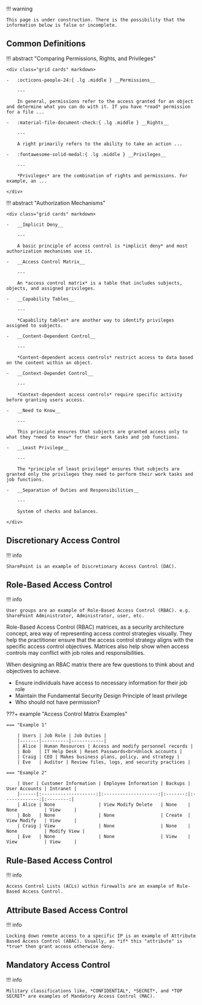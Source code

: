 !!! warning

    This page is under construction. There is the possibility that the information below is false or incomplete.

## Common Definitions

!!! abstract "Comparing Permissions, Rights, and Privileges"

    <div class="grid cards" markdown>

    -   :octicons-people-24:{ .lg .middle } __Permissions__
    
        ---

        In general, permissions refer to the access granted for an object and determine what you can do with it. If you have *read* permission for a file ...

    -   :material-file-document-check:{ .lg .middle } __Rights__

        ---

        A right primarily refers to the ability to take an action ...

    -   :fontawesome-solid-medal:{ .lg .middle } __Privileges__

        ---

        *Privileges* are the combination of rights and permissions. For example, an ...

    </div>

!!! abstract "Authorization Mechanisms"

    <div class="grid cards" markdown>

    -   __Implicit Deny__

        ---

        A basic principle of access control is *implicit deny* and most authorization mechanisms use it.

    -   __Access Control Matrix__

        ---

        An *access control matrix* is a table that includes subjects, objects, and assigned privileges.

    -   __Capability Tables__

        ---

        *Capability tables* are another way to identify privileges assigned to subjects.

    -   __Content-Dependent Control__

        ---

        *Content-dependent access controls* restrict access to data based on the content within an object.

    -   __Context-Dependet Control__

        ---

        *Context-dependent access controls* require specific activity before granting users access.

    -   __Need to Know__

        ---

        This principle ensures that subjects are granted access only to what they *need to know* for their work tasks and job functions.

    -   __Least Privilege__

        ---

        The *principle of least privilege* ensures that subjects are granted only the privileges they need to perform their work tasks and job functions.

    -   __Separation of Duties and Responsibilities__

        ---

        System of checks and balances.

    </div>
    
## Discretionary Access Control

!!! info

    SharePoint is an example of Discretionary Access Control (DAC).

## Role-Based Access Control

!!! info

    User groups are an example of Role-Based Access Control (RBAC). e.g. SharePoint Administrator, Administrator, user, etc.

Role-Based Access Control (RBAC) matrices, as a security architecture concept, area way of representing access control strategies visually. They help the practitioner ensure that the access control strategy aligns with the specific access control objectives. Matrices also help show when access controls may conflict with job roles and responsibilities.

When designing an RBAC matrix there are few questions to think about and objectives to achieve.

- Ensure individuals have access to necessary information for their job role
- Maintain the Fundamental Security Design Principle of least privilege
- Who should not have permission?

???+ example "Access Control Matrix Examples"

    === "Example 1"

        | Users | Job Role | Job Duties |
        |-------|----------|------------|
        | Alice | Human Resources | Access and modify personnel records |
        | Bob   | IT Help Desk | Reset Passwords<br>Unlock accounts |
        | Craig | CEO | Makes business plans, policy, and strategy |
        | Eve   | Auditor | Review files, logs, and security practices |

    === "Example 2"

        | User | Customer Information | Employee Information | Backups | User Accounts | Intranet |
        |------|:--------------------:|:--------------------:|:-------:|:-------------:|:--------:|
        | Alice | None                | View Modify Delete   | None    | None          | View     |
        | Bob   | None                | None                 | Create  | View Modify   | View     |
        | Craig | View                | None                 | None    | None          | Modify View |
        | Eve   | None                | None                 | View    | View          | View     |

## Rule-Based Access Control

!!! info

    Access Control Lists (ACLs) within firewalls are an example of Rule-Based Access Control.

## Attribute Based Access Control

!!! info

    Locking down remote access to a specific IP is an example of Attribute Based Access Control (ABAC). Usually, an *if* this "attribute" is *true* then grant access otherwise deny.

## Mandatory Access Control

!!! info

    Military classifications like, *CONFIDENTIAL*, *SECRET*, and *TOP SECRET* are examples of Mandatory Access Control (MAC).